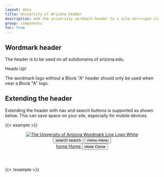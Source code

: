 ```yaml
---
layout: docs
title: University of Arizona header
description: Add the university wordmark header to a site.<br><span class="badge badge-az-custom mt-3">Custom Arizona Bootstrap Component</span>
group: components
toc: true
---
```



## Wordmark header

The header is to be used on all subdomains of arizona.edu.

<div class="alert alert-warning" role="alert">
  <p class="h4 alert-heading mt-0">Heads Up!</p>
  <p class="mb-0">The wordmark logo without a Block "A" header should only be used when near a Block "A" logo.</p>
</div>

## Extending the header

Extending the header with nav and search buttons is supported as shown below. This can save space on your site, especially for mobile devices.

{{< example >}}
<header class="bg-red arizona-header" id="header_arizona">
  <div class="container">
    <div class="row">
      <a class="arizona-logo" href="https://www.arizona.edu" title="The University of Arizona homepage">
        <img class="arizona-line-logo" alt="The University of Arizona Wordmark Line Logo White" src="https://cdn.digital.arizona.edu/logos/v1.0.0/ua_wordmark_line_logo_white_rgb.min.svg" fetchpriority="high">
      </a>
    </div>
  </div>
  <div class="redbar-buttons d-lg-none">
    <button data-bs-toggle="offcanvas" type="button" data-bs-target="#azMobileNavDemo" aria-controls="azMobileNavDemo" class="btn btn-redbar" id="jsAzSearch">
      <span aria-hidden="true" class="icon material-symbols-rounded"> search </span>
      <span class="icon-text"> search </span>
    </button>
    <button data-bs-toggle="offcanvas" type="button" data-bs-target="#azMobileNavDemo" aria-controls="azMobileNavDemo" class="btn btn-redbar">
      <span aria-hidden="true" class="icon material-symbols-rounded"> menu </span>
      <span class="icon-text"> menu </span>
    </button>
    <nav class="navbar-offcanvas mw-100 w-100 bg-white d-flex d-lg-none" id="azMobileNavDemo">
      <div class="navbar-offcanvas-header mb-2">
        <div class="bg-chili d-flex justify-content-between align-items-center">
          <a href="/" class="btn btn-menu-offcanvas-nav btn-red d-flex flex-column justify-content-center navbar-offcanvas-home">
            <span aria-hidden="true" class="material-symbols-rounded">home</span>
            <span>Home</span>
          </a>
          <button data-bs-toggle="offcanvas" data-bs-target="#azMobileNavDemo" aria-controls="azMobileNavDemo" class="btn btn-menu-offcanvas-nav btn-red d-flex flex-column justify-content-center navbar-offcanvas-home">
            <span aria-hidden="true" class="material-symbols-rounded mx-auto">close</span>
            <span class="mx-auto">Close</span>
          </button>
        </div>
      </div>
    </nav>
  </div>
</header>
{{< /example >}}
